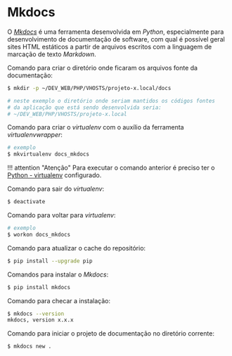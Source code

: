 Mkdocs
======

O _[Mkdocs](http://www.mkdocs.org/)_ é uma ferramenta desenvolvida em _Python_, especialmente para desenvolvimento de documentação de software, com qual é possível geral sites HTML estáticos a partir de arquivos escritos com a linguagem de marcação de texto _Markdown_.

Comando para criar o diretório onde ficaram os arquivos fonte da documentação:

``` sh
$ mkdir -p ~/DEV_WEB/PHP/VHOSTS/projeto-x.local/docs

# neste exemplo o diretório onde seriam mantidos os códigos fontes
# da aplicação que está sendo desenvolvida seria:
# ~/DEV_WEB/PHP/VHOSTS/projeto-x.local
```

Comando para criar o _virtualenv_ com o auxílio da ferramenta _virtualenvwrapper_:

``` sh
# exemplo
$ mkvirtualenv docs_mkdocs
```
!!! attention "Atenção"
    Para executar o comando anterior é preciso ter o [Python - virtualenv](virtualenv.md) configurado.

Comando para sair do _virtualenv_:

``` sh
$ deactivate
```

Comando para voltar para _virtualenv_:

``` sh
# exemplo
$ workon docs_mkdocs
```

Comando para atualizar o cache do repositório:

``` sh
$ pip install --upgrade pip
```

Comandos para instalar o _Mkdocs_:

``` sh
$ pip install mkdocs
```

Comando para checar a instalação:

``` sh
$ mkdocs --version
mkdocs, version x.x.x
```

Comando para iniciar o projeto de documentação no diretório corrente:

``` sh
$ mkdocs new .
```
